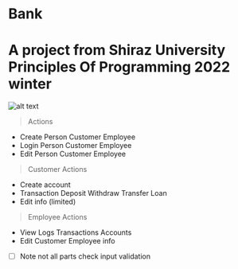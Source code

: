 # Bank
# A project from Shiraz University Principles Of Programming 2022 winter
![alt text](https://github.com/rzr1r/Bank/blob/development/img.PNG)
> Actions
- Create Person Customer Employee
- Login Person Customer Employee
- Edit Person Customer Employee
> Customer Actions
- Create account
- Transaction Deposit Withdraw Transfer Loan
- Edit info (limited)
> Employee Actions
- View Logs Transactions Accounts
- Edit Customer Employee info


-[ ] Note not all parts check input validation
